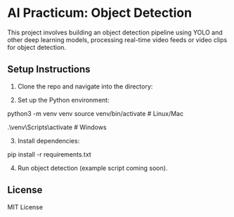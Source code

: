 # AI Practicum: Object Detection

This project involves building an object detection pipeline using YOLO and other deep learning models, processing real-time video feeds or video clips for object detection.

## Setup Instructions
1. Clone the repo and navigate into the directory:


2. Set up the Python environment:

python3 -m venv venv
source venv/bin/activate  # Linux/Mac

.\venv\Scripts\activate   # Windows

3. Install dependencies:

pip install -r requirements.txt


4. Run object detection (example script coming soon).

## License
MIT License
